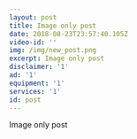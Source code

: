 ```yaml
---
layout: post
title: Image only post
date: 2018-08-23T23:57:40.105Z
video-id: ''
img: /img/new_post.png
excerpt: Image only post
disclaimer: '1'
ad: '1'
equipment: '1'
services: '1'
id: post
---
```

Image only post
